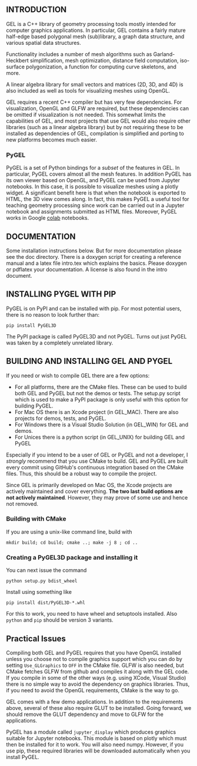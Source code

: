 ## INTRODUCTION
GEL is a C++ library of geometry processing tools mostly intended for computer graphics applications. In particular, GEL contains a fairly mature half-edge based polygonal mesh (sub)library, a graph data structure, and various spatial data structures.

Functionality includes a number of mesh algorithms such as Garland-Heckbert simplification, mesh optimization, distance field computation, iso-surface polygonization, a function for computing curve skeletons, and more. 

A linear algebra library for small vectors and matrices (2D, 3D, and 4D) is also included as well as tools for visualizing meshes using OpenGL. 

GEL requires a recent C++ compiler but has very few dependencies. For visualization, OpenGL and GLFW are required, but these dependencies can be omitted if visualization is not needed. This somewhat limits the capabilities of GEL, and most projects that use GEL would also require other libraries (such as a linear algebra library) but by not requiring these to be installed as dependencies of GEL, compilation is simplified and porting to new platforms becomes much easier.
### PyGEL
PyGEL is a set of Python bindings for a _subset_ of the features in GEL. In particular, PyGEL covers almost all the mesh features. In addition PyGEL has its own viewer based on OpenGL, and PyGEL can be used from Jupyter notebooks. In this case, it is possible to visualize meshes using a plotly widget. A significant benefit here is that when the notebook is exported to HTML, the 3D view comes along. In fact, this makes PyGEL a useful tool for teaching geometry processing since work can be carried out in a Jupyter notebook and assignments submitted as HTML files. Moreover, PyGEL works in Google [colab](https://colab.research.google.com) notebooks.

## DOCUMENTATION
Some installation instructions below. But for more documentation please see the doc directory. There is a doxygen script for creating a reference manual and a latex file intro.tex which explains the basics. Please doxygen or pdflatex your documentation. A license is also found in the intro document.

## INSTALLING PYGEL WITH PIP

PyGEL is on PyPI and can be installed with pip. For most potential users, there is no reason to look further than:
```
pip install PyGEL3D
```
The PyPI package is called PyGEL3D and not PyGEL. Turns out just PyGEL was taken by a completely unrelated library. 
## BUILDING AND INSTALLING GEL AND PYGEL
If you need or wish to compile GEL there are a few options:
- For all platforms, there are the CMake files. These can be used to build both GEL and PyGEL but not the demos or tests. The setup.py script which is used to make a PyPI package is only useful with this option for building PyGEL.
- For Mac OS there is an Xcode project (in GEL_MAC). There are also projects for demos, tests, and PyGEL.
- For Windows there is a Visual Studio Solution (in GEL_WIN) for GEL and demos.
- For Unices there is a python script (in GEL_UNIX) for building GEL and PyGEL

Especially if you intend to be a user of GEL or PyGEL and not a developer, I _strongly_ recommend that you use CMake to build. GEL and PyGEL are built every commit using GitHub's continuous integration based on the CMake files. Thus, this should be a robust way to compile the project.

Since GEL is primarily developed on Mac OS, the Xcode projects are actively maintained and cover everything. **The two last build options are not actively maintained**. However, they may prove of some use and hence not removed.

### Building with CMake
If you are using a unix-like command line, build with
```
mkdir build; cd build; cmake ..; make -j 8 ; cd ..
```
### Creating a PyGEL3D package and installing it
You can next issue the command
```
python setup.py bdist_wheel
```
Install using something like
```
pip install dist/PyGEL3D-*.whl
```
For this to work, you need to have wheel and setuptools installed. Also `python` and `pip` should be version 3 variants.
## Practical Issues
Compiling both GEL and PyGEL requires that you have OpenGL installed unless you choose not to compile graphics support which you can do by setting `Use_GLGraphics` to `OFF` in the CMake file. GLFW is also needed, but CMake fetches GLFW from github and compiles it along with the GEL code. If you compile in some of the other ways (e.g. using XCode, Visual Studio) there is no simple way to avoid the dependency on graphics libraries. Thus, if you need to avoid the OpenGL requirements, CMake is the way to go.

GEL comes with a few demo applications. In addition to the requirements above, several of these also require GLUT to be installed. Going forward, we should remove the GLUT dependency and move to GLFW for the applications.

PyGEL has a module called `jupyter_display` which produces graphics suitable for Jupyter notebooks. This module is based on plotly which must then be installed for it to work. You will also need numpy. However, if you use pip, these required libraries will be downloaded automatically when you install PyGEL.